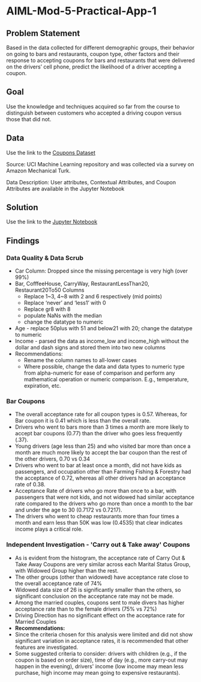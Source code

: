 # AIML-Mod-5-Practical-App-1

## Problem Statement
Based in the data collected for different demographic groups, their behavior on going to bars and restaurants, coupon type, other factors and their response to accepting coupons for bars and restaurants that were delivered on the drivers’ cell phone, predict the likelihood of a driver accepting a coupon.

## Goal
Use the knowledge and techniques acquired so far from the course to distinguish between customers who accepted a driving coupon versus those that did not.

## Data
Use the link to the [Coupons Dataset](https://github.com/deepaksil/AIML-Mod-5-Practical-App-1/tree/main/data)

Source: UCI Machine Learning repository and was collected via a survey on Amazon Mechanical Turk. 

Data Description: User attributes, Contextual Attributes, and Coupon Attributes are available in the Jupyter Notebook

## Solution
Use the link to the [Jupyter Notebook](https://github.com/deepaksil/AIML-Mod-5-Practical-App-1/blob/main/AIML_MOD5_PA1.ipynb)

## Findings
  ### Data Quality & Data Scrub
* Car Column: Dropped since the missing percentage is very high (over 99%)
* Bar, CofffeeHouse, CarryWay, RestaurantLessThan20, Restaurant20To50 Columns
  * Replace 1~3, 4~8 with 2 and 6 respectively (mid points)
  * Replace ‘never’ and ‘less1’ with 0
  * Replace gr8 with 8
  * populate NaNs with the median
  * change the datatype to numeric
* Age - replace 50plus with 51 and below21 with 20; change the datatype to numeric
* Income - parsed the data as income_low and income_high without the dollar and dash signs and stored them into two new columns
* Recommendations:
  * Rename the column names to all-lower cases
  * Where possible, change the data and data types to numeric type from alpha-numeric for ease of comparison and perform any mathematical operation or numeric comparison.  E.g., temperature, expiration, etc.

### Bar Coupons
* The overall acceptance rate for all coupon types is 0.57. Whereas, for Bar coupon it is 0.41 which is less than the overall rate.
* Drivers who went to bars more than 3 times a month are more likely to accept bar coupons (0.77) than the driver who goes less frequently (.37).
* Young drivers (age less than 25) and who visited bar more than once a month are much more likely to accept the bar coupon than the rest of the other drivers, 0.70 vs 0.34
* Drivers who went to bar at least once a month, did not have kids as passengers, and occupation other than Farming Fishing & Forestry had the acceptance of 0.72, whereas all other drivers had an acceptance rate of 0.38.
* Acceptance Rate of drivers who go more than once to a bar, with passengers that were not kids, and not widowed had similar acceptance rate compared to the drivers who go more than once a month to the bar and under the age to 30 (0.7172 vs 0.7217).
* The drivers who went to cheap restaurants more than four times a month and earn less than 50K was low (0.4535) that clear indicates income plays a critical role.

### Independent Investigation - 'Carry out & Take away' Coupons
* As is evident from the histogram, the acceptance rate of Carry Out & Take Away Coupons are very similar across each Marital Status Group, with Widowed Group higher than the rest.
* The other groups (other than widowed) have acceptance rate close to the overall acceptance rate of 74%
* Widowed data size of 26 is significantly smaller than the others, so significant conclusion on the acceptance rate may not be made.
* Among the married couples, coupons sent to male divers has higher acceptance rate than to the female drivers (75% vs 72%)
* Driving Direction has no significant effect on the acceptance rate for Married Couples
* **Recommendations:**
* Since the criteria chosen for this analysis were limited and did not show significant variation in acceptance rates, it is recommended that other features are investigated.
* Some suggested criteria to consider:  drivers with children (e.g., if the coupon is based on order size), time of day (e.g., more carry-out may happen in the evening), drivers' income (low income may mean less purchase, high income may mean going to expensive restaurants).
